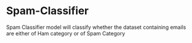 # Spam-Classifier
Spam Classifier model will classify whether the dataset containing emails are either of Ham category or of Spam Category
